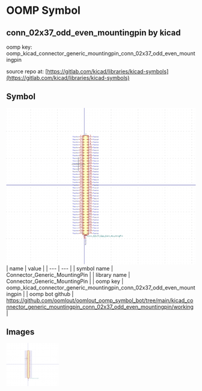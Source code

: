 # OOMP Symbol  
## conn_02x37_odd_even_mountingpin  by kicad  
  
oomp key: oomp_kicad_connector_generic_mountingpin_conn_02x37_odd_even_mountingpin  
  
source repo at: [https://gitlab.com/kicad/libraries/kicad-symbols](https://gitlab.com/kicad/libraries/kicad-symbols)  
## Symbol  
  
[![working.png](working_600.png)](working.png)  
| name | value | 
| --- | --- | 
| symbol name | Connector_Generic_MountingPin | 
| library name | Connector_Generic_MountingPin | 
| oomp key | oomp_kicad_connector_generic_mountingpin_conn_02x37_odd_even_mountingpin | 
| oomp bot github | https://github.com/oomlout/oomlout_oomp_symbol_bot/tree/main/kicad_connector_generic_mountingpin_conn_02x37_odd_even_mountingpin/working | 
## Images  
  
[![working.png](working_140.png)](working.png)  
